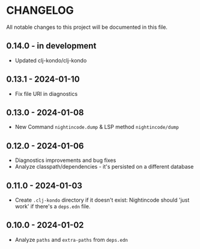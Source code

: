 # CHANGELOG

All notable changes to this project will be documented in this file.

## 0.14.0 - in development
- Updated clj-kondo/clj-kondo

## 0.13.1 - 2024-01-10
- Fix file URI in diagnostics

## 0.13.0 - 2024-01-08
- New Command `nightincode.dump` & LSP method `nightincode/dump`

## 0.12.0 - 2024-01-06
- Diagnostics improvements and bug fixes
- Analyze classpath/dependencies - it's persisted on a different database

## 0.11.0 - 2024-01-03
- Create `.clj-kondo` directory if it doesn't exist:
	Nightincode should 'just work' if there's a `deps.edn` file.

## 0.10.0 - 2024-01-02
- Analyze `paths` and `extra-paths` from `deps.edn`
